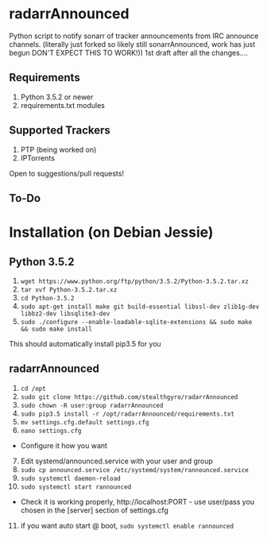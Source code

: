 # radarrAnnounced

Python script to notify sonarr of tracker announcements from IRC announce channels.  (literally just forked so likely still sonarrAnnounced, work has just begun DON'T EXPECT THIS TO WORK!))
1st draft after all the changes....

## Requirements
1. Python 3.5.2 or newer
2. requirements.txt modules

## Supported Trackers
1. PTP (being worked on)
2. IPTorrents

Open to suggestions/pull requests!

## To-Do



# Installation (on Debian Jessie)
## Python 3.5.2

1. `wget https://www.python.org/ftp/python/3.5.2/Python-3.5.2.tar.xz`
2. `tar xvf Python-3.5.2.tar.xz`
3. `cd Python-3.5.2`
4. `sudo apt-get install make git build-essential libssl-dev zlib1g-dev libbz2-dev libsqlite3-dev`
5. `sudo ./configure --enable-loadable-sqlite-extensions && sudo make && sudo make install`

This should automatically install pip3.5 for you

## radarrAnnounced
1. `cd /opt`
2. `sudo git clone https://github.com/stealthgyro/radarrAnnounced`
3. `sudo chown -R user:group radarrAnnounced`
4. `sudo pip3.5 install -r /opt/radarrAnnounced/requirements.txt`
5. `mv settings.cfg.default settings.cfg`
6. `nano settings.cfg`
- Configure it how you want
7. Edit systemd/announced.service with your user and group
8. `sudo cp announced.service /etc/systemd/system/rannounced.service`
9. `sudo systemctl daemon-reload`
10. `sudo systemctl start rannounced`
- Check it is working properly, http://localhost:PORT - use user/pass you chosen in the [server] section of settings.cfg
11. if you want auto start @ boot, `sudo systemctl enable rannounced`
